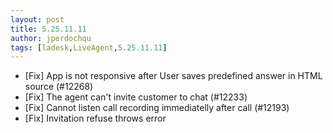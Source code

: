 ```yaml
---
layout: post
title: 5.25.11.11
author: jperdochqu
tags: [ladesk,LiveAgent,5.25.11.11]
---
```


- [Fix] App is not responsive after User saves predefined answer in HTML source (#12268)
- [Fix] The agent can't invite customer to chat (#12233)
- [Fix] Cannot listen call recording immediatelly after call (#12193)
- [Fix] Invitation refuse throws error
